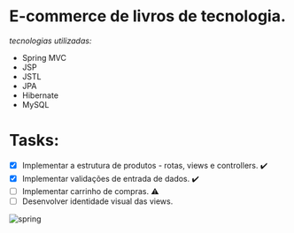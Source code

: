 # E-commerce de livros de tecnologia.

_tecnologias utilizadas:_

- Spring MVC
- JSP
- JSTL
- JPA
- Hibernate
- MySQL 

# Tasks: 
- [X] Implementar a estrutura de produtos - rotas, views e controllers. :heavy_check_mark:
- [X] Implementar validações de entrada de dados. :heavy_check_mark:
- [ ] Implementar carrinho de compras. :warning:
- [ ] Desenvolver identidade visual das views. 

![spring](https://spring.io/images/OG-Spring.png)

